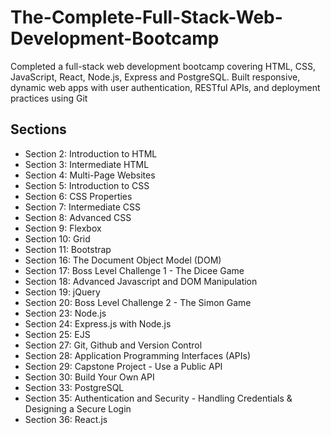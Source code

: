 # The-Complete-Full-Stack-Web-Development-Bootcamp
Completed a full-stack web development bootcamp covering HTML, CSS, JavaScript, React, Node.js, Express and PostgreSQL. Built responsive, dynamic web apps with user authentication, RESTful APIs, and deployment practices using Git

## Sections 
- Section 2: Introduction to HTML
- Section 3: Intermediate HTML
- Section 4: Multi-Page Websites
- Section 5: Introduction to CSS
- Section 6: CSS Properties
- Section 7: Intermediate CSS
- Section 8: Advanced CSS
- Section 9: Flexbox
- Section 10: Grid
- Section 11: Bootstrap
- Section 16: The Document Object Model (DOM)
- Section 17: Boss Level Challenge 1 - The Dicee Game
- Section 18: Advanced Javascript and DOM Manipulation
- Section 19: jQuery
- Section 20: Boss Level Challenge 2 - The Simon Game
- Section 23: Node.js
- Section 24: Express.js with Node.js
- Section 25: EJS
- Section 27: Git, Github and Version Control
- Section 28: Application Programming Interfaces (APIs)
- Section 29: Capstone Project - Use a Public API
- Section 30: Build Your Own API
- Section 33: PostgreSQL
- Section 35: Authentication and Security - Handling Credentials & Designing a Secure Login
- Section 36: React.js
